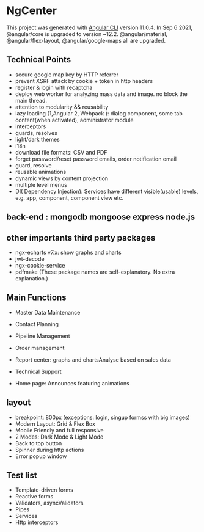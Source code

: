# NgCenter

This project was generated with [Angular CLI](https://github.com/angular/angular-cli) version 11.0.4. In Sep 6 2021, @angular/core is upgraded to version ~12.2. @angular/material, @angular/flex-layout, @angular/google-maps all are upgraded.

## Technical Points

- secure google map key by HTTP referrer
- prevent XSRF attack by cookie + token in http headers
- register & login with recaptcha
- deploy web worker for analyzing mass data and image. no block the main thread.
- attention to modularity && reusability
- lazy loading (1,Angular 2, Webpack ): dialog component, some tab content(when activated), administrator module
- interceptors
- guards, resolves
- light/dark themes
- i18n
- download file formats: CSV and PDF
- forget password/reset password emails, order notification email
- guard, resolve
- reusable animations
- dynamic views by content projection
- multiple level menus
- DI( Dependency Injection): Services have different visible(usable) levels, e.g. app, component, component view etc.

## back-end : mongodb mongoose express node.js

## other importants third party packages

- ngx-echarts v7.x: show graphs and charts
- jwt-decode
- ngx-cookie-service
- pdfmake
  (These package names are self-explanatory. No extra explanation.)

## Main Functions

- Master Data Maintenance

- Contact Planning

- Pipeline Management

- Order management

- Report center: graphs and chartsAnalyse based on sales data

- Technical Support

- Home page: Announces featuring animations

## layout

- breakpoint: 800px (exceptions: login, singup formss with big images)
- Modern Layout: Grid & Flex Box
- Mobile Friendly and full responsive
- 2 Modes: Dark Mode & Light Mode
- Back to top button
- Spinner during http actions
- Error popup window

## Test list

- Template-driven forms
- Reactive forms
- Validators, asyncValidators
- Pipes
- Services
- Http interceptors
